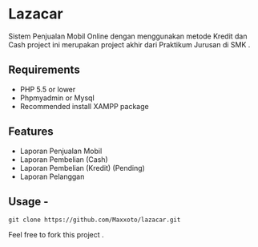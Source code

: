 # Lazacar
Sistem Penjualan Mobil Online dengan menggunakan metode Kredit dan Cash project ini merupakan project akhir dari Praktikum Jurusan di SMK .

## Requirements
- PHP 5.5 or lower
- Phpmyadmin or Mysql
- Recommended install XAMPP package
## Features
- Laporan Penjualan Mobil
- Laporan Pembelian (Cash)
- Laporan Pembelian (Kredit) (Pending)
- Laporan Pelanggan
## Usage - 

```
git clone https://github.com/Maxxoto/lazacar.git
```

Feel free to fork this project . 
